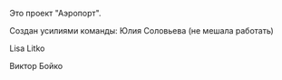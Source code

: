 Это проект "Аэропорт".

Создан усилиями команды:
Юлия Соловьева (не мешала работать)


Lisa Litko

Виктор Бойко
